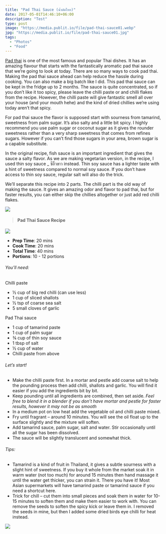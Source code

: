```yaml
---
title: "Pad Thai Sauce (น้ำผัดไทย)"
date: 2017-05-01T14:46:10+06:00
description: "Test"
type: post
image: "https://media.publit.io/file/pad-thai-sauce01.webp"
jpg: "https://media.publit.io/file/pad-thai-sauce01.jpg"
tags:
  - "Photos"
  - "Food"
---
```


[Pad thai](/vegetarian-pad-Thai) is one of the most famous and popular Thai dishes. It has an amazing flavour that starts with the fantastically aromatic pad thai sauce that we’re going to look at today. There are so many ways to cook pad thai. Making the pad thai  sauce ahead can help reduce the hassle during cooking. You can also make a big batch like I did. This pad thai sauce can be kept in the fridge up to 2 months. The sauce is quite concentrated, so if you don’t like it too spicy, please leave the chilli paste or and chilli flakes from the recipe. However, the chilli paste will give fantastic smell all over your house (and your mouth hehe) and the kind of dried chillies we’re using today aren’t that spicy.

For pad thai sauce the flavor is supposed start with sourness from tamarind, sweetness from palm sugar. It’s also salty and a little bit spicy. I highly recommend you use palm sugar or coconut sugar as it gives the rounder sweetness rather than a very sharp sweetness that comes from refines sugars. However if you can’t find those sugars in your area, brown sugar is a capable substitute.

In the original recipe, fish sauce is an important ingredient that gives the sauce a salty flavor. As we are making vegetarian version, in the recipe, I used thin soy sauce _ ซีอิ๊วขาว instead. Thin soy sauce has a lighter taste with a hint of sweetness compared to normal soy sauce. If you don’t have access to thin soy sauce, regular salt will also do the trick.

We’ll separate this recipe into 2 parts. The chilli part is the old way of making the sauce. It gives an amazing odor and flavor to pad thai, but for faster results, you can either skip the chillies altogether or just add red chilli flakes.

![](https://media.publit.io/file/pad-thai-sauce02.webp)

>#### Pad Thai Sauce Recipe

![](https://media.publit.io/file/pad-thai-sauce03.webp)


- **Prep Time**: 20 mins
- **Cook Time**: 20 mins
- **Total Time**: 40 mins
- **Portions**: 10 - 12 portions

###### You’ll need:
Chilli paste
- ½  cup of big red chilli (can use less)
- 1 cup of sliced shallots
- ½ tsp of coarse sea salt
- 5 small cloves of garlic

Pad Thai sauce
- 1 cup of tamarind paste
- 1 cup of palm sugar
- ¾  cup of thin soy sauce
- 1 tbsp of salt
- ½ cup of water
- Chilli paste from above

###### Let’s start!
- Make the chilli paste first. In a mortar and pestle add coarse salt to help the pounding process then add chilli, shallots and garlic. You will find it easier if you add the ingredients bit by bit.
- Keep pounding until all ingredients are combined, then set aside.
*Feel free to blend it in a blender if you don’t have mortar and pestle for  faster results, however it may not be as smooth*
- In a medium pot on low heat add the vegetable oil and chilli paste mixed.
- Fry until fragrant – around 10 minutes. You will see the oil float up to the surface slightly and the mixture will soften.
- Add tamarind sauce, palm sugar, salt and water. Stir occasionally until all the sugar has been dissolved.
- The sauce will be slightly translucent and somewhat thick.

###### Tips:
- Tamarind is a kind of fruit in Thailand, it gives a subtle sourness with a slight hint of sweetness. If you buy it whole from the market soak it in warm water (not too much) for around 15 minutes then hand massage it until the water get thicker, you can strain it. There you have it! Most Asian supermarkets will have tamarind paste or tamarind sauce if you need a shortcut here.
- Trick for chill – cut them into small pieces and soak them in water for 10-15 minutes to soften them and make them easier to work with. You can remove the seeds to soften the spicy kick or leave them in. I removed the seeds in mine, but then I added some dried birds eye chilli for heat instead.

![](https://media.publit.io/file/pad-thai-sauce04.webp)
